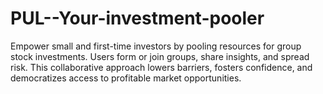 # PUL--Your-investment-pooler
Empower small and first-time investors by pooling resources for group stock investments. Users form or join groups, share insights, and spread risk. This collaborative approach lowers barriers, fosters confidence, and democratizes access to profitable market opportunities.
